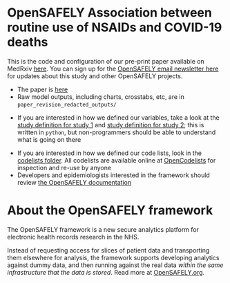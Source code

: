 # OpenSAFELY Association between routine use of NSAIDs and COVID-19 deaths

This is the code and configuration of our pre-print paper available on MedRxiv [here](https://www.medrxiv.org/content/10.1101/2020.08.12.20171405v1). You can sign up for the [OpenSAFELY email newsletter here](https://opensafely.org/contact/) for updates about this study and other OpenSAFELY projects.

* The paper is [here](https://ard.bmj.com/content/early/2021/01/20/annrheumdis-2020-219517.full#main-content)
* Raw model outputs, including charts, crosstabs, etc, are in `paper_revision_redacted_outputs/`
- If you are interested in how we defined our variables, take a look at the [study definition for study 1](analysis/study_definition_nsaid_population.py) and [study definition for study 2](analysis/study_definition_ra_oa_population.py); this is written in `python`, but non-programmers should be able to understand what is going on there
* If you are interested in how we defined our code lists, look in the [codelists folder](./codelists/). All codelists are available online at [OpenCodelists](https://codelists.opensafely.org/) for inspection and re-use by anyone 
* Developers and epidemiologists interested in the framework should review [the OpenSAFELY documentation](https://docs.opensafely.org)

# About the OpenSAFELY framework

The OpenSAFELY framework is a new secure analytics platform for
electronic health records research in the NHS.

Instead of requesting access for slices of patient data and
transporting them elsewhere for analysis, the framework supports
developing analytics against dummy data, and then running against the
real data *within the same infrastructure that the data is stored*.
Read more at [OpenSAFELY.org](https://opensafely.org).